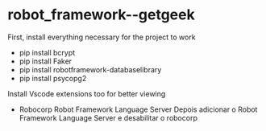 # robot_framework--getgeek


First, install everything necessary for the project to work
- pip install bcrypt
- pip install Faker
- pip install robotframework-databaselibrary
- pip install psycopg2

Install Vscode extensions too for better viewing
- Robocorp 
Robot Framework Language Server
Depois adicionar o Robot Framework Language Server e desabilitar o robocorp